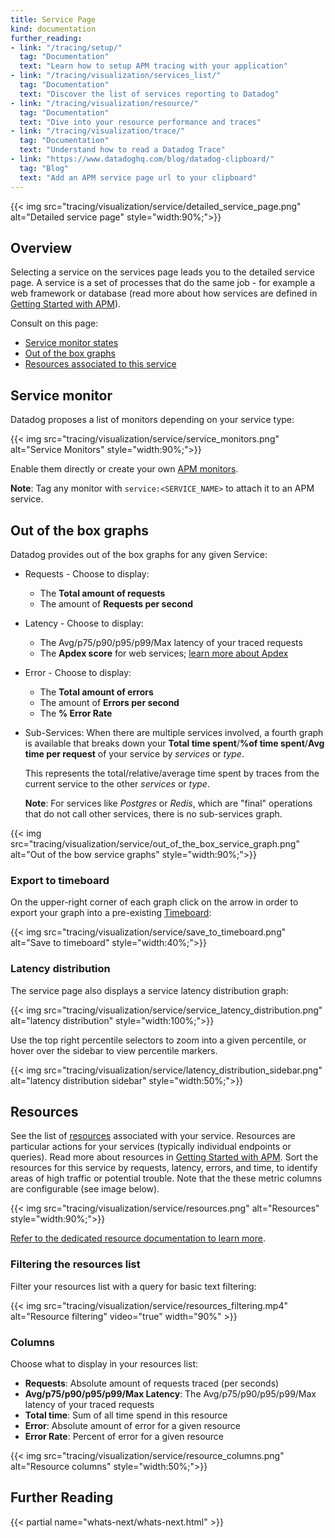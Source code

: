 ```yaml
---
title: Service Page
kind: documentation
further_reading:
- link: "/tracing/setup/"
  tag: "Documentation"
  text: "Learn how to setup APM tracing with your application"
- link: "/tracing/visualization/services_list/"
  tag: "Documentation"
  text: "Discover the list of services reporting to Datadog"
- link: "/tracing/visualization/resource/"
  tag: "Documentation"
  text: "Dive into your resource performance and traces"
- link: "/tracing/visualization/trace/"
  tag: "Documentation"
  text: "Understand how to read a Datadog Trace"
- link: "https://www.datadoghq.com/blog/datadog-clipboard/"
  tag: "Blog"
  text: "Add an APM service page url to your clipboard"
---
```


{{< img src="tracing/visualization/service/detailed_service_page.png" alt="Detailed service page"  style="width:90%;">}}

## Overview

Selecting a service on the services page leads you to the detailed service page. A service is a set of processes that do the same job - for example a web framework or database (read more about how services are defined in [Getting Started with APM][1]).

Consult on this page:

* [Service monitor states](#service-monitor)
* [Out of the box graphs](#out-of-the-box-graphs)
* [Resources associated to this service][2]

## Service monitor

Datadog proposes a list of monitors depending on your service type:

{{< img src="tracing/visualization/service/service_monitors.png" alt="Service Monitors"  style="width:90%;">}}

Enable them directly or create your own [APM monitors][3].

**Note**: Tag any monitor with `service:<SERVICE_NAME>` to attach it to an APM service.

## Out of the box graphs

Datadog provides out of the box graphs for any given Service:

* Requests - Choose to display:
    *  The **Total amount of requests**
    *  The amount of **Requests per second**
* Latency -  Choose to display:
    *  The Avg/p75/p90/p95/p99/Max latency of your traced requests
    *  The **Apdex score** for web services; [learn more about Apdex][4]
* Error - Choose to display:
    * The **Total amount of errors**
    * The amount of **Errors per second**
    * The **% Error Rate**
* Sub-Services: When there are multiple services involved, a fourth graph is available that breaks down your **Total time spent**/**%of time spent**/**Avg time per request** of your service by *services* or *type*.

    This represents the total/relative/average time spent by traces from the current service to the other *services* or *type*.

    **Note**: For services like *Postgres* or *Redis*, which are "final" operations that do not call other services, there is no sub-services graph.

{{< img src="tracing/visualization/service/out_of_the_box_service_graph.png" alt="Out of the bow service graphs"  style="width:90%;">}}

### Export to timeboard

On the upper-right corner of each graph click on the arrow in order to export your graph into a pre-existing [Timeboard][5]:


{{< img src="tracing/visualization/service/save_to_timeboard.png" alt="Save to timeboard"  style="width:40%;">}}

### Latency distribution

The service page also displays a service latency distribution graph:

{{< img src="tracing/visualization/service/service_latency_distribution.png" alt="latency distribution"  style="width:100%;">}}

Use the top right percentile selectors to zoom into a given percentile, or hover over the sidebar to view percentile markers.

{{< img src="tracing/visualization/service/latency_distribution_sidebar.png" alt="latency distribution sidebar"  style="width:50%;">}}

## Resources

See the list of [resources][6] associated with your service. Resources are particular actions for your services (typically individual endpoints or queries). Read more about resources in [Getting Started with APM][1]. Sort the resources for this service by requests, latency, errors, and time, to identify areas of high traffic or potential trouble. Note that the these metric columns are configurable (see image below).

{{< img src="tracing/visualization/service/resources.png" alt="Resources"  style="width:90%;">}}

[Refer to the dedicated resource documentation to learn more][2].

### Filtering the resources list

Filter your resources list with a query for basic text filtering:

{{< img src="tracing/visualization/service/resources_filtering.mp4" alt="Resource filtering" video="true"  width="90%" >}}

### Columns

Choose what to display in your resources list:

* **Requests**: Absolute amount of requests traced (per seconds)
* **Avg/p75/p90/p95/p99/Max Latency**: The Avg/p75/p90/p95/p99/Max latency of your traced requests
* **Total time**: Sum of all time spend in this resource
* **Error**: Absolute amount of error for a given resource
* **Error Rate**: Percent of error for a given resource

{{< img src="tracing/visualization/service/resource_columns.png" alt="Resource columns"  style="width:50%;">}}

## Further Reading

{{< partial name="whats-next/whats-next.html" >}}

[1]: /tracing/visualization/
[2]: /tracing/visualization/resource/
[3]: /monitors/monitor_types/apm/
[4]: /tracing/guide/configure_an_apdex_for_your_traces_with_datadog_apm/
[5]: /dashboards/timeboard/
[6]: /tracing/visualization/#resources
